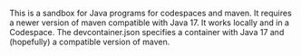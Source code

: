 This is a sandbox for Java programs for codespaces and maven. It requires a newer version
of maven compatible with Java 17. It works locally and in a Codespace.
The devcontainer.json specifies a container with Java 17 and (hopefully)
a compatible version of maven.

